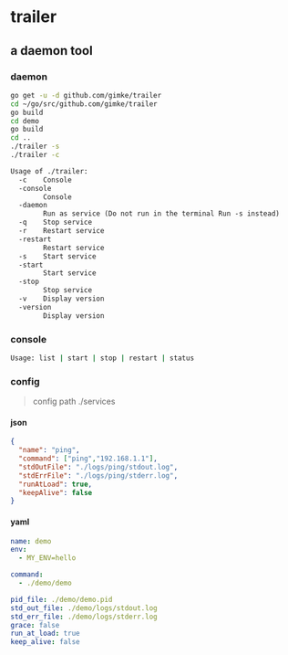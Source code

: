 # trailer

## a daemon tool 

### daemon

```bash
go get -u -d github.com/gimke/trailer
cd ~/go/src/github.com/gimke/trailer
go build
cd demo
go build
cd ..
./trailer -s
./trailer -c
```
```txt
Usage of ./trailer:
  -c	Console
  -console
    	Console
  -daemon
    	Run as service (Do not run in the terminal Run -s instead)
  -q	Stop service
  -r	Restart service
  -restart
    	Restart service
  -s	Start service
  -start
    	Start service
  -stop
    	Stop service
  -v	Display version
  -version
    	Display version
```

### console
```bash
Usage: list | start | stop | restart | status
```

### config
> config path ./services

#### json
```json
{
  "name": "ping",
  "command": ["ping","192.168.1.1"],
  "stdOutFile": "./logs/ping/stdout.log",
  "stdErrFile": "./logs/ping/stderr.log",
  "runAtLoad": true,
  "keepAlive": false
}
```
#### yaml
```yaml
name: demo
env:
  - MY_ENV=hello

command:
  - ./demo/demo

pid_file: ./demo/demo.pid
std_out_file: ./demo/logs/stdout.log
std_err_file: ./demo/logs/stderr.log
grace: false
run_at_load: true
keep_alive: false
```